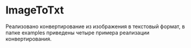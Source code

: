 # ImageToTxt
Реализовано конвертирование из изображения в текстовый формат, в папке examples приведены четыре примера реализации конвертирования.
